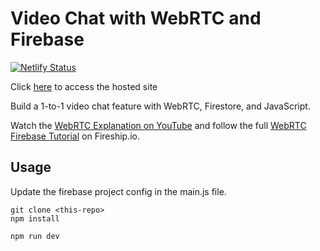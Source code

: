 # Video Chat with WebRTC and Firebase
[![Netlify Status](https://api.netlify.com/api/v1/badges/3ab01a85-2c29-4c8c-b58f-efdd016ab2cd/deploy-status)](https://app.netlify.com/sites/p2p-video-chat/deploys)

Click [here](https://p2p-video-chat.netlify.app/) to access the hosted site

Build a 1-to-1 video chat feature with WebRTC, Firestore, and JavaScript. 

Watch the [WebRTC Explanation on YouTube](https://youtu.be/WmR9IMUD_CY) and follow the full [WebRTC Firebase Tutorial](https://fireship.io/lessons/webrtc-firebase-video-chat) on Fireship.io. 


## Usage

Update the firebase project config in the main.js file. 

```
git clone <this-repo>
npm install

npm run dev
```
